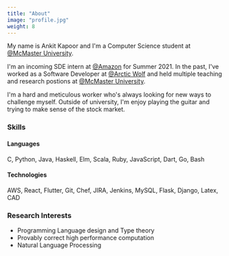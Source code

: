 ```yaml
---
title: "About"
image: "profile.jpg"
weight: 8
---
```


My name is Ankit Kapoor and I'm a Computer Science student at [@McMaster University](https://mcmaster.ca).

I'm an incoming SDE intern at [@Amazon](https://amazon.com) for Summer 2021.
In the past, I've worked as a Software Developer at [@Arctic Wolf](https://arcticwolf.com)
and held multiple teaching and research postions at [@McMaster University](https://mcmaster.ca).

I'm a hard and meticulous worker who's always looking for new ways to challenge myself. Outside of
university, I'm enjoy playing the guitar and trying to make sense of the stock market.

### Skills

#### Languages
C, Python, Java, Haskell, Elm, Scala, Ruby, JavaScript, Dart, Go, Bash

#### Technologies
AWS, React, Flutter, Git, Chef, JIRA, Jenkins, MySQL, Flask, Django, Latex, CAD

### Research Interests

* Programming Language design and Type theory
* Provably correct high performance computation
* Natural Language Processing
